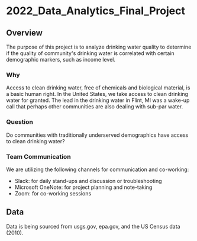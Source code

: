 # 2022_Data_Analytics_Final_Project

## Overview
The purpose of this project is to analyze drinking water quality to determine if the quality of community's drinking water is correlated with certain demographic markers, such as income level.

### Why
Access to clean drinking water, free of chemicals and biological material, is a basic human right. In the United States, we take access to clean drinking water for granted. The lead in the drinking water in Flint, MI was a wake-up call that perhaps other communities are also dealing with sub-par water. 

### Question
Do communities with traditionally underserved demographics have access to clean drinking water?

### Team Communication 
We are utilizing the following channels for communication and co-working:
- Slack: for daily stand-ups and discussion or troubleshooting
- Microsoft OneNote: for project planning and note-taking
- Zoom: for co-working sessions

## Data
Data is being sourced from usgs.gov, epa.gov, and the US Census data (2010).

